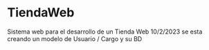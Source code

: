 # TiendaWeb

Sistema web para el desarrollo de un Tienda Web
10/2/2023 se esta creando un modelo de Usuario / Cargo y su BD 
